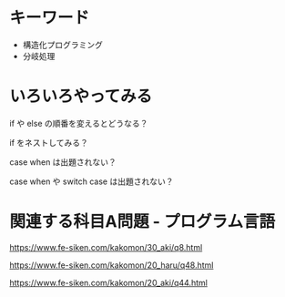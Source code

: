 # キーワード
+ 構造化プログラミング
+ 分岐処理

# いろいろやってみる
if や else の順番を変えるとどうなる？

if をネストしてみる？

case when は出題されない？

case when や switch case は出題されない？

# 関連する科目A問題 - プログラム言語
https://www.fe-siken.com/kakomon/30_aki/q8.html


https://www.fe-siken.com/kakomon/20_haru/q48.html

https://www.fe-siken.com/kakomon/20_aki/q44.html

